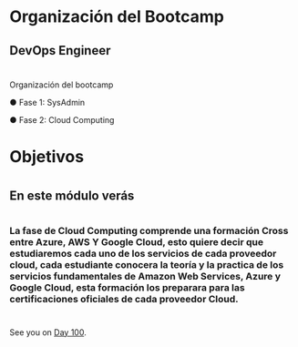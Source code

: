   # Organización del Bootcamp

## DevOps Engineer
#
Organización del bootcamp

● Fase 1: SysAdmin

● Fase 2: Cloud Computing

 # Objetivos
 #
## En este módulo verás
 #

 ### La fase de Cloud Computing comprende una formación Cross entre Azure, AWS Y Google Cloud, esto quiere decir que estudiaremos cada uno de los servicios de cada proveedor cloud, cada estudiante conocera la teoría y la practica de los servicios fundamentales de Amazon Web Services, Azure y Google Cloud, esta formación los preparara para las certificaciones oficiales de cada proveedor Cloud.
 
 
 
 
#
#
#
#
#


See you on [Day 100](day100.md).









